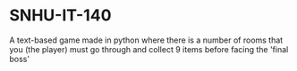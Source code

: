 # SNHU-IT-140

A text-based game made in python where there is a number of rooms that you (the player) must go through and collect 9 items before facing the 'final boss'
